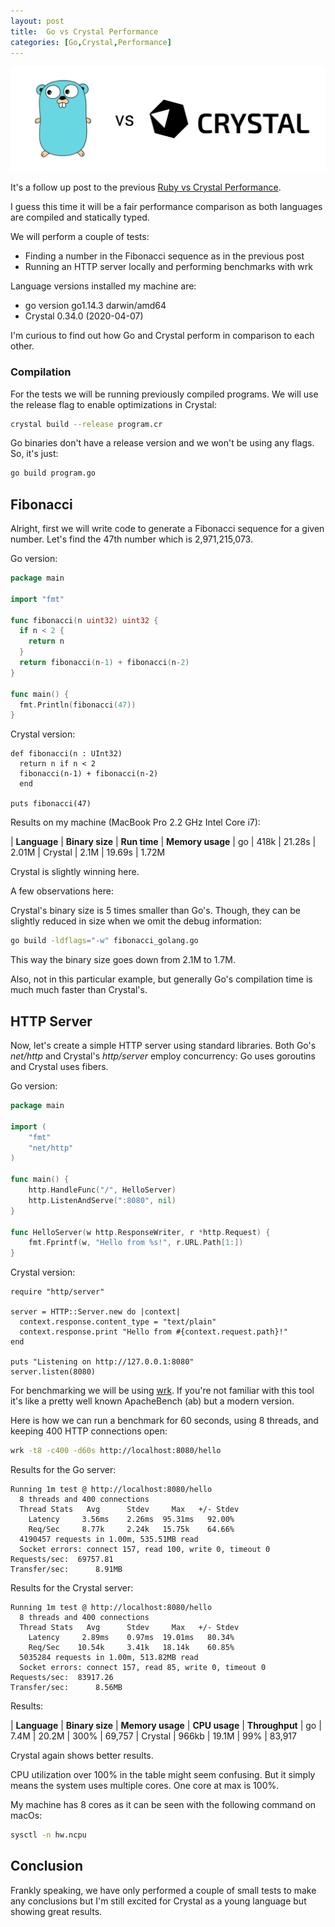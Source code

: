 ```yaml
---
layout: post
title:  Go vs Crystal Performance
categories: [Go,Crystal,Performance]
---
```


![Go vs Crystal](/images/go-vs-crystal.png)

It's a follow up post to the previous [Ruby vs Crystal Performance](/ruby-vs-crystal-performance/).

I guess this time it will be a fair performance comparison as both languages are compiled and statically typed.


We will perform a couple of tests:
* Finding a number in the Fibonacci sequence as in the previous post
* Running an HTTP server locally and performing benchmarks with wrk

Language versions installed my machine are:
* go version go1.14.3 darwin/amd64
* Crystal 0.34.0 (2020-04-07)
 
I'm curious to find out how Go and Crystal perform in comparison to each other.

<!-- more -->

### Compilation

For the tests we will be running previously compiled programs. We will use the release flag to enable optimizations in Crystal:
```bash
crystal build --release program.cr
```

Go binaries don't have a release version and we won't be using any flags. So, it's just:
```bash
go build program.go
```

## Fibonacci

Alright, first we will write code to generate a Fibonacci sequence for a given number. Let's find the 47th number which is 2,971,215,073.

Go version:

```go
package main

import "fmt"

func fibonacci(n uint32) uint32 {
  if n < 2 {
    return n
  }
  return fibonacci(n-1) + fibonacci(n-2)
}

func main() {
  fmt.Println(fibonacci(47))
}
```

Crystal version:

```crystal
def fibonacci(n : UInt32)
  return n if n < 2
  fibonacci(n-1) + fibonacci(n-2)
  end

puts fibonacci(47)
```

Results on my machine (MacBook Pro 2.2 GHz Intel Core i7):

| **Language** | **Binary size** | **Run time** | **Memory usage**
| go      | 418k | 21.28s | 2.01M
| Crystal | 2.1M | 19.69s | 1.72M

Crystal is slightly winning here. 

A few observations here: 

Crystal's binary size is 5 times smaller than Go's. Though, they can be slightly reduced in size when we omit the debug information:
```bash
go build -ldflags="-w" fibonacci_golang.go
```
This way the binary size goes down from 2.1M to 1.7M.

Also, not in this particular example, but generally Go's compilation time is much much faster than Crystal's.

## HTTP Server

Now, let's create a simple HTTP server using standard libraries. Both Go's _net/http_ and Crystal's _http/server_ employ concurrency: Go uses goroutins and Crystal uses fibers.

Go version:
```go
package main

import (
	"fmt"
	"net/http"
)

func main() {
	http.HandleFunc("/", HelloServer)
	http.ListenAndServe(":8080", nil)
}

func HelloServer(w http.ResponseWriter, r *http.Request) {
	fmt.Fprintf(w, "Hello from %s!", r.URL.Path[1:])
}
```

Crystal version:
```crystal
require "http/server"

server = HTTP::Server.new do |context|
  context.response.content_type = "text/plain"
  context.response.print "Hello from #{context.request.path}!"
end

puts "Listening on http://127.0.0.1:8080"
server.listen(8080)
```

For benchmarking we will be using [wrk](https://github.com/wg/wrk). If you're not familiar with this tool it's like a pretty well known ApacheBench (ab) but a modern version.

Here is how we can run a benchmark for 60 seconds, using 8 threads, and keeping 400 HTTP connections open:

```bash
wrk -t8 -c400 -d60s http://localhost:8080/hello
```

Results for the Go server:
```
Running 1m test @ http://localhost:8080/hello
  8 threads and 400 connections
  Thread Stats   Avg      Stdev     Max   +/- Stdev
    Latency     3.56ms    2.26ms  95.31ms   92.00%
    Req/Sec     8.77k     2.24k   15.75k    64.66%
  4190457 requests in 1.00m, 535.51MB read
  Socket errors: connect 157, read 100, write 0, timeout 0
Requests/sec:  69757.81
Transfer/sec:      8.91MB
```

Results for the Crystal server:
```
Running 1m test @ http://localhost:8080/hello
  8 threads and 400 connections
  Thread Stats   Avg      Stdev     Max   +/- Stdev
    Latency     2.89ms    0.97ms  19.01ms   80.34%
    Req/Sec    10.54k     3.41k   18.14k    60.85%
  5035284 requests in 1.00m, 513.82MB read
  Socket errors: connect 157, read 85, write 0, timeout 0
Requests/sec:  83917.26
Transfer/sec:      8.56MB
```

Results:

| **Language** | **Binary size** | **Memory usage** | **CPU usage** | **Throughput**
| go | 7.4M | 20.2M | 300% | 69,757
| Crystal | 966kb | 19.1M | 99% | 83,917

Crystal again shows better results.

CPU utilization over 100% in the table might seem confusing. But it simply means the system uses multiple cores. One core at max is 100%. 

My machine has 8 cores as it can be seen with the following command on macOs:
```bash
sysctl -n hw.ncpu
```

## Conclusion

Frankly speaking, we have only performed a couple of small tests to make any conclusions but I'm still excited for Crystal as a young language but showing great results. 


